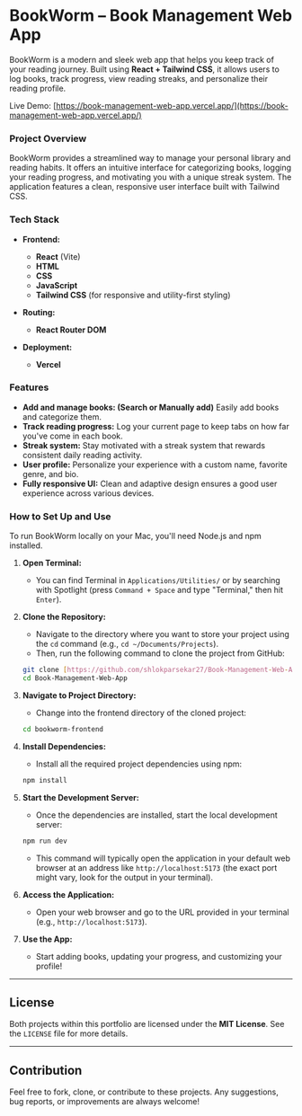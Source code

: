 # BookWorm – Book Management Web App

BookWorm is a modern and sleek web app that helps you keep track of your reading journey. Built using **React + Tailwind CSS**, it allows users to log books, track progress, view reading streaks, and personalize their reading profile.

Live Demo: [https://book-management-web-app.vercel.app/](https://book-management-web-app.vercel.app/)

### Project Overview

BookWorm provides a streamlined way to manage your personal library and reading habits. It offers an intuitive interface for categorizing books, logging your reading progress, and motivating you with a unique streak system. The application features a clean, responsive user interface built with Tailwind CSS.

### Tech Stack

* **Frontend:**
    * **React** (Vite)
    * **HTML**
    * **CSS**
    * **JavaScript**
    * **Tailwind CSS** (for responsive and utility-first styling)

* **Routing:**
    * **React Router DOM**

* **Deployment:**
    * **Vercel**

### Features

* **Add and manage books: (Search or Manually add)** Easily add books and categorize them.
* **Track reading progress:** Log your current page to keep tabs on how far you've come in each book.
* **Streak system:** Stay motivated with a streak system that rewards consistent daily reading activity.
* **User profile:** Personalize your experience with a custom name, favorite genre, and bio.
* **Fully responsive UI:** Clean and adaptive design ensures a good user experience across various devices.

### How to Set Up and Use

To run BookWorm locally on your Mac, you'll need Node.js and npm installed.

1.  **Open Terminal:**
    * You can find Terminal in `Applications/Utilities/` or by searching with Spotlight (press `Command + Space` and type "Terminal," then hit `Enter`).

2.  **Clone the Repository:**
    * Navigate to the directory where you want to store your project using the `cd` command (e.g., `cd ~/Documents/Projects`).
    * Then, run the following command to clone the project from GitHub:

    ```bash
    git clone [https://github.com/shlokparsekar27/Book-Management-Web-App.git](https://github.com/shlokparsekar27/Book-Management-Web-App.git)
    cd Book-Management-Web-App
    ```

3.  **Navigate to Project Directory:**
    * Change into the frontend directory of the cloned project:

    ```bash
    cd bookworm-frontend
    ```

4.  **Install Dependencies:**
    * Install all the required project dependencies using npm:

    ```bash
    npm install
    ```

5.  **Start the Development Server:**
    * Once the dependencies are installed, start the local development server:

    ```bash
    npm run dev
    ```
    * This command will typically open the application in your default web browser at an address like `http://localhost:5173` (the exact port might vary, look for the output in your terminal).

6.  **Access the Application:**
    * Open your web browser and go to the URL provided in your terminal (e.g., `http://localhost:5173`).

7.  **Use the App:**
    * Start adding books, updating your progress, and customizing your profile!

---

## License

Both projects within this portfolio are licensed under the **MIT License**. See the `LICENSE` file for more details.

---

## Contribution

Feel free to fork, clone, or contribute to these projects. Any suggestions, bug reports, or improvements are always welcome!
